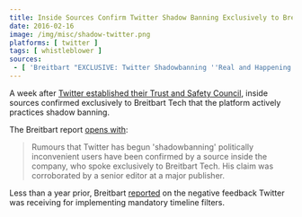 ```yaml
---
title: Inside Sources Confirm Twitter Shadow Banning Exclusively to Breitbart
date: 2016-02-16
image: /img/misc/shadow-twitter.png
platforms: [ twitter ]
tags: [ whistleblower ]
sources:
 - [ 'Breitbart "EXCLUSIVE: Twitter Shadowbanning ''Real and Happening Every Day'' Says Inside Source" by Milo Yiannopoulos (16 Feb 2016)', 'https://archive.vn/Ae9VU' ]
---
```


A week after [Twitter established their Trust and Safety
Council](/events/twitter-trust-and-safety/), inside sources confirmed
exclusively to Breitbart Tech that the platform actively practices shadow
banning.

The Breitbart report [opens with](https://archive.vn/Ae9VU#selection-245.0-249.67):
> Rumours that Twitter has begun 'shadowbanning' politically inconvenient users
> have been confirmed by a source inside the company, who spoke exclusively to
> Breitbart Tech. His claim was corroborated by a senior editor at a major
> publisher.

Less than a year prior, Breitbart [reported](https://archive.vn/kqyCP) on the
negative feedback Twitter was receiving for implementing mandatory timeline
filters.
